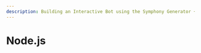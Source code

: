 ```yaml
---
description: Building an Interactive Bot using the Symphony Generator + Node.js SDK
---
```


# Node.js

